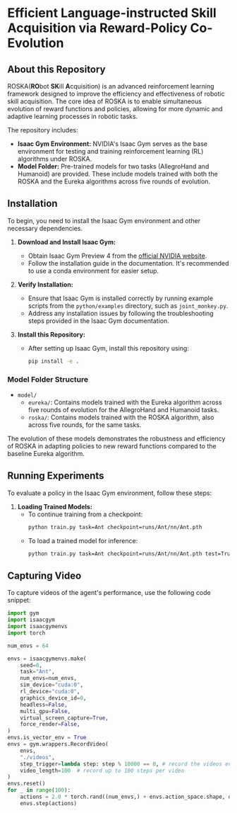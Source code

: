 # Efficient Language-instructed Skill Acquisition via Reward-Policy Co-Evolution

## About this Repository

ROSKA(**RO**bot **SK**ill **A**cquisition) is an advanced reinforcement learning framework designed to improve the efficiency and effectiveness of robotic skill acquisition. The core idea of ROSKA is to enable simultaneous evolution of reward functions and policies, allowing for more dynamic and adaptive learning processes in robotic tasks.

The repository includes:

- **Isaac Gym Environment:** NVIDIA's Isaac Gym serves as the base environment for testing and training reinforcement learning (RL) algorithms under ROSKA.
- **Model Folder:** Pre-trained models for two tasks (AllegroHand and Humanoid) are provided. These include models trained with both the ROSKA and the Eureka algorithms across five rounds of evolution.

## Installation

To begin, you need to install the Isaac Gym environment and other necessary dependencies.

1. **Download and Install Isaac Gym:**
   - Obtain Isaac Gym Preview 4 from the [official NVIDIA website](https://developer.nvidia.com/isaac-gym).
   - Follow the installation guide in the documentation. It's recommended to use a conda environment for easier setup.

2. **Verify Installation:**
   - Ensure that Isaac Gym is installed correctly by running example scripts from the `python/examples` directory, such as `joint_monkey.py`.
   - Address any installation issues by following the troubleshooting steps provided in the Isaac Gym documentation.

3. **Install this Repository:**
   - After setting up Isaac Gym, install this repository using:
     ```bash
     pip install -e .
     ```

### Model Folder Structure

- `model/`
  - `eureka/`: Contains models trained with the Eureka algorithm across five rounds of evolution for the AllegroHand and Humanoid tasks.
  - `roska/`: Contains models trained with the ROSKA algorithm, also across five rounds, for the same tasks.

The evolution of these models demonstrates the robustness and efficiency of ROSKA in adapting policies to new reward functions compared to the baseline Eureka algorithm.

## Running Experiments

To evaluate a policy in the Isaac Gym environment, follow these steps:

1. **Loading Trained Models:**
   - To continue training from a checkpoint:
     ```bash
     python train.py task=Ant checkpoint=runs/Ant/nn/Ant.pth
     ```
   - To load a trained model for inference:
     ```bash
     python train.py task=Ant checkpoint=runs/Ant/nn/Ant.pth test=True num_envs=64
     ```

## Capturing Video

To capture videos of the agent's performance, use the following code snippet:

```python
import gym
import isaacgym
import isaacgymenvs
import torch

num_envs = 64

envs = isaacgymenvs.make(
	seed=0, 
	task="Ant", 
	num_envs=num_envs, 
	sim_device="cuda:0",
	rl_device="cuda:0",
	graphics_device_id=0,
	headless=False,
	multi_gpu=False,
	virtual_screen_capture=True,
	force_render=False,
)
envs.is_vector_env = True
envs = gym.wrappers.RecordVideo(
	envs,
	"./videos",
	step_trigger=lambda step: step % 10000 == 0, # record the videos every 10000 steps
	video_length=100  # record up to 100 steps per video
)
envs.reset()
for _ in range(100):
	actions = 2.0 * torch.rand((num_envs,) + envs.action_space.shape, device = 'cuda:0') - 1.0
	envs.step(actions)
